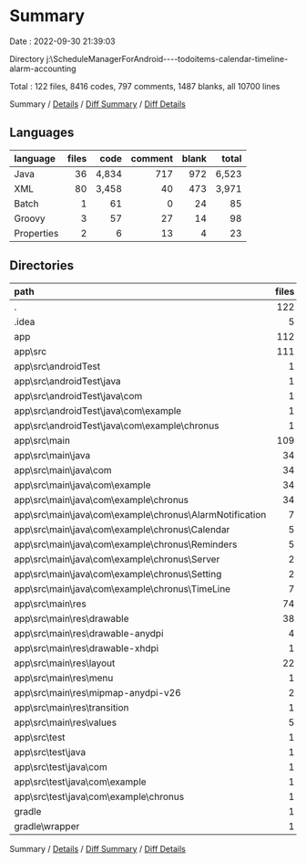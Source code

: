 # Summary

Date : 2022-09-30 21:39:03

Directory j:\\ScheduleManagerForAndroid----todoitems-calendar-timeline-alarm-accounting

Total : 122 files,  8416 codes, 797 comments, 1487 blanks, all 10700 lines

Summary / [Details](details.md) / [Diff Summary](diff.md) / [Diff Details](diff-details.md)

## Languages
| language | files | code | comment | blank | total |
| :--- | ---: | ---: | ---: | ---: | ---: |
| Java | 36 | 4,834 | 717 | 972 | 6,523 |
| XML | 80 | 3,458 | 40 | 473 | 3,971 |
| Batch | 1 | 61 | 0 | 24 | 85 |
| Groovy | 3 | 57 | 27 | 14 | 98 |
| Properties | 2 | 6 | 13 | 4 | 23 |

## Directories
| path | files | code | comment | blank | total |
| :--- | ---: | ---: | ---: | ---: | ---: |
| . | 122 | 8,416 | 797 | 1,487 | 10,700 |
| .idea | 5 | 72 | 0 | 0 | 72 |
| app | 112 | 8,251 | 780 | 1,450 | 10,481 |
| app\\src | 111 | 8,220 | 757 | 1,445 | 10,422 |
| app\\src\\androidTest | 1 | 15 | 6 | 6 | 27 |
| app\\src\\androidTest\\java | 1 | 15 | 6 | 6 | 27 |
| app\\src\\androidTest\\java\\com | 1 | 15 | 6 | 6 | 27 |
| app\\src\\androidTest\\java\\com\\example | 1 | 15 | 6 | 6 | 27 |
| app\\src\\androidTest\\java\\com\\example\\chronus | 1 | 15 | 6 | 6 | 27 |
| app\\src\\main | 109 | 8,196 | 746 | 1,436 | 10,378 |
| app\\src\\main\\java | 34 | 4,810 | 706 | 963 | 6,479 |
| app\\src\\main\\java\\com | 34 | 4,810 | 706 | 963 | 6,479 |
| app\\src\\main\\java\\com\\example | 34 | 4,810 | 706 | 963 | 6,479 |
| app\\src\\main\\java\\com\\example\\chronus | 34 | 4,810 | 706 | 963 | 6,479 |
| app\\src\\main\\java\\com\\example\\chronus\\AlarmNotification | 7 | 449 | 87 | 125 | 661 |
| app\\src\\main\\java\\com\\example\\chronus\\Calendar | 5 | 1,063 | 181 | 154 | 1,398 |
| app\\src\\main\\java\\com\\example\\chronus\\Reminders | 5 | 1,142 | 196 | 184 | 1,522 |
| app\\src\\main\\java\\com\\example\\chronus\\Server | 2 | 108 | 17 | 31 | 156 |
| app\\src\\main\\java\\com\\example\\chronus\\Setting | 2 | 331 | 19 | 64 | 414 |
| app\\src\\main\\java\\com\\example\\chronus\\TimeLine | 7 | 340 | 51 | 91 | 482 |
| app\\src\\main\\res | 74 | 3,347 | 40 | 467 | 3,854 |
| app\\src\\main\\res\\drawable | 38 | 205 | 19 | 17 | 241 |
| app\\src\\main\\res\\drawable-anydpi | 4 | 61 | 0 | 4 | 65 |
| app\\src\\main\\res\\drawable-xhdpi | 1 | 6 | 0 | 2 | 8 |
| app\\src\\main\\res\\layout | 22 | 2,984 | 16 | 432 | 3,432 |
| app\\src\\main\\res\\menu | 1 | 11 | 0 | 2 | 13 |
| app\\src\\main\\res\\mipmap-anydpi-v26 | 2 | 10 | 0 | 0 | 10 |
| app\\src\\main\\res\\transition | 1 | 4 | 0 | 1 | 5 |
| app\\src\\main\\res\\values | 5 | 66 | 5 | 9 | 80 |
| app\\src\\test | 1 | 9 | 5 | 3 | 17 |
| app\\src\\test\\java | 1 | 9 | 5 | 3 | 17 |
| app\\src\\test\\java\\com | 1 | 9 | 5 | 3 | 17 |
| app\\src\\test\\java\\com\\example | 1 | 9 | 5 | 3 | 17 |
| app\\src\\test\\java\\com\\example\\chronus | 1 | 9 | 5 | 3 | 17 |
| gradle | 1 | 5 | 1 | 1 | 7 |
| gradle\\wrapper | 1 | 5 | 1 | 1 | 7 |

Summary / [Details](details.md) / [Diff Summary](diff.md) / [Diff Details](diff-details.md)